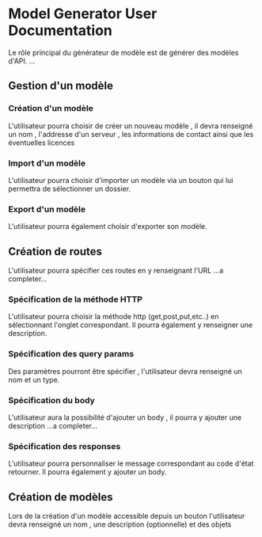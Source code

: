 # Model Generator User Documentation

Le rôle principal du générateur de modèle est de générer des modèles d'API. ...

## Gestion d'un modèle

### Création d'un modèle

L'utilisateur pourra choisir de créer un nouveau modèle , il devra renseigné un nom , l'addresse d'un serveur , les informations de contact ainsi que les éventuelles licences

### Import d'un modèle

L'utilisateur pourra choisir d'importer un modèle via un bouton qui lui permettra de sélectionner un dossier.

### Export d'un modèle

L'utilisateur pourra également choisir d'exporter son modèle.

## Création de routes

L'utilisateur pourra spécifier ces routes en y renseignant l'URL ...a completer...

### Spécification de la méthode HTTP

L'utilisateur pourra choisir la méthode http (get,post,put,etc..) en sélectionnant l'onglet correspondant. Il pourra également y renseigner une description.

### Spécification des query params

Des paramètres pourront être spécifier , l'utilisateur devra renseigné un nom et un type.

### Spécification du body

L'utilisateur aura la possibilité d'ajouter un body , il pourra y ajouter une description ...a completer...

### Spécification des responses

L'utilisateur pourra personnaliser le message correspondant au code d'état retourner. Il pourra également y ajouter un body.

## Création de modèles

Lors de la création d'un modèle accessible depuis un bouton l'utilisateur devra renseigné un nom , une description (optionnelle) et des objets

